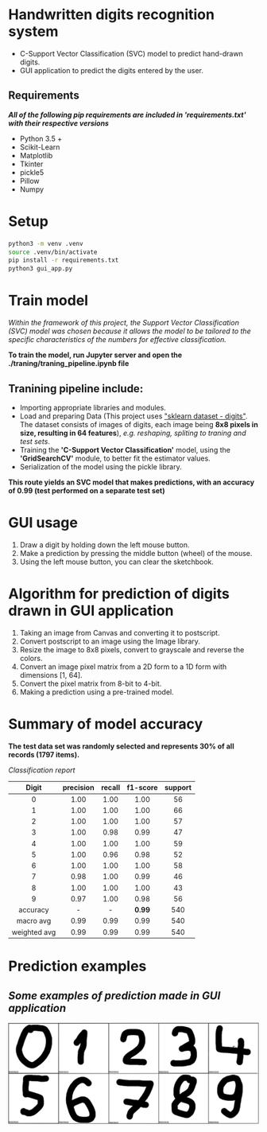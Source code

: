 # Handwritten digits recognition system
* C-Support Vector Classification (SVC) model to predict hand-drawn digits.
* GUI application to predict the digits entered by the user.
## Requirements
__*All of the following pip requirements are included in 'requirements.txt' with their respective versions*__
* Python 3.5 +
* Scikit-Learn
* Matplotlib
* Tkinter
* pickle5
* Pillow
* Numpy

# Setup
```bash
python3 -m venv .venv
source .venv/bin/activate
pip install -r requirements.txt
python3 gui_app.py
```
# Train model
*Within the framework of this project, the Support Vector Classification (SVC) model was chosen because it allows the model to be tailored to the specific characteristics of the numbers for effective classification.*

**To train the model, run Jupyter server and open the ./traning/traning_pipeline.ipynb file**

## Tranining pipeline include:
- Importing appropriate libraries and modules.
- Load and preparing Data (This project uses ["sklearn dataset - digits"](https://scikit-learn.org/stable/modules/generated/sklearn.datasets.load_digits.html). The dataset consists of images of digits, each image being **8x8 pixels in size, resulting in 64 features**), *e.g. reshaping, spliting to traning and test sets*.
- Training the **'C-Support Vector Classification'** model, using the **'GridSearchCV'** module, to better fit the estimator values.
- Serialization of the model using the pickle library.

**This route yields an SVC model that makes predictions, with an accuracy of 0.99 (test performed on a separate test set)**

# GUI usage
1. Draw a digit by holding down the left mouse button.
2. Make a prediction by pressing the middle button (wheel) of the mouse.
3. Using the left mouse button, you can clear the sketchbook.

# Algorithm for prediction of digits drawn in GUI application
1. Taking an image from Canvas and converting it to postscript.
2. Convert postscript to an image using the Image library.
3. Resize the image to 8x8 pixels, convert to grayscale and reverse the colors.
4. Convert an image pixel matrix from a 2D form to a 1D form with dimensions [1, 64].
5. Convert the pixel matrix from 8-bit to 4-bit.
6. Making a prediction using a pre-trained model.

# Summary of model accuracy

**The test data set was randomly selected and represents 30% of all records (1797 items).**

*Classification report*

| Digit        | precision | recall | f1-score | support |
|:------------:|:---------:|:------:|:--------:|:-------:|
| 0            | 1.00      | 1.00   | 1.00     | 56      |
| 1            | 1.00      | 1.00   | 1.00     | 66      |
| 2            | 1.00      | 1.00   | 1.00     | 57      |
| 3            | 1.00      | 0.98   | 0.99     | 47      |
| 4            | 1.00      | 1.00   | 1.00     | 59      |
| 5            | 1.00      | 0.96   | 0.98     | 52      |
| 6            | 1.00      | 1.00   | 1.00     | 58      |
| 7            | 0.98      | 1.00   | 0.99     | 46      |
| 8            | 1.00      | 1.00   | 1.00     | 43      |
| 9            | 0.97      | 1.00   | 0.98     | 56      |
| accuracy     | -         | -      | **0.99**     | 540     |
| macro avg    | 0.99      | 0.99   | 0.99     | 540     |
| weighted avg | 0.99      | 0.99   | 0.99     | 540     |


# Prediction examples
## *Some examples of prediction made in GUI application*

![Examples](./images/prediction_examples.png)
